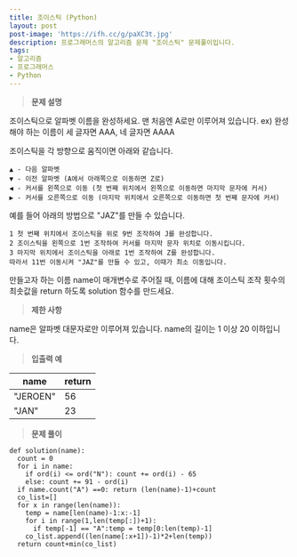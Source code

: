 ```yaml
---
title: 조이스틱 (Python)
layout: post
post-image: 'https://ifh.cc/g/paXC3t.jpg'
description: 프로그래머스의 알고리즘 문제 "조이스틱" 문제풀이입니다.
tags:
- 알고리즘
- 프로그래머스
- Python
---
```



>**문제 설명**

조이스틱으로 알파벳 이름을 완성하세요. 맨 처음엔 A로만 이루어져 있습니다.
ex) 완성해야 하는 이름이 세 글자면 AAA, 네 글자면 AAAA

조이스틱을 각 방향으로 움직이면 아래와 같습니다.

    ▲ - 다음 알파벳
    ▼ - 이전 알파벳 (A에서 아래쪽으로 이동하면 Z로)
    ◀ - 커서를 왼쪽으로 이동 (첫 번째 위치에서 왼쪽으로 이동하면 마지막 문자에 커서)
    ▶ - 커서를 오른쪽으로 이동 (마지막 위치에서 오른쪽으로 이동하면 첫 번째 문자에 커서)

예를 들어 아래의 방법으로 "JAZ"를 만들 수 있습니다.

    1 첫 번째 위치에서 조이스틱을 위로 9번 조작하여 J를 완성합니다.
    2 조이스틱을 왼쪽으로 1번 조작하여 커서를 마지막 문자 위치로 이동시킵니다.
    3 마지막 위치에서 조이스틱을 아래로 1번 조작하여 Z를 완성합니다.
    따라서 11번 이동시켜 "JAZ"를 만들 수 있고, 이때가 최소 이동입니다.

만들고자 하는 이름 name이 매개변수로 주어질 때, 이름에 대해 조이스틱 조작 횟수의 최솟값을 return 하도록 solution 함수를 만드세요.

>**제한 사항**


name은 알파벳 대문자로만 이루어져 있습니다.
name의 길이는 1 이상 20 이하입니다.


>**입출력 예**

| name | return |
|--|--|
| "JEROEN" | 56 |
| "JAN" | 23 |

>**문제 풀이**

	def solution(name):
	  count = 0
	  for i in name:
	    if ord(i) <= ord("N"): count += ord(i) - 65
	    else: count += 91 - ord(i) 
	  if name.count("A") ==0: return (len(name)-1)+count
	  co_list=[]
	  for x in range(len(name)):
	    temp = name[len(name)-1:x:-1]
	    for i in range(1,len(temp[:])+1):
	      if temp[-1] == "A":temp = temp[0:len(temp)-1]
	    co_list.append((len(name[:x+1])-1)*2+len(temp))
	  return count+min(co_list)




